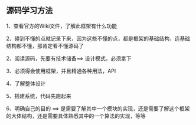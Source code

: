

## 源码学习方法

 

1、查看官方的Wiki文件，了解此框架有什么功能

2、碰到不懂的点就记录下来，因为这些不懂的点，都是框架的基础结构，连基础结构都不懂，那肯定看不懂源码了

2、阅读源码，先要有技术储备==> 设计模式，必须拿下

3、必须得会使用框架，并且精通各种用法，API

4、了解整体设计

5、搭建系统，代码先跑起来

6、明确自己的目的 ==> 是需要了解其中一个模块的实现，还是需要了解这个框架的大体结构，还是需要具体熟悉其中的一个算法的实现，等等



